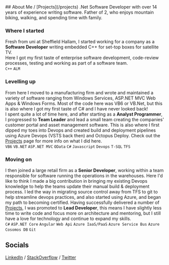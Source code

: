 <link rel="stylesheet" href="https://cdnjs.cloudflare.com/ajax/libs/font-awesome/5.15.3/css/all.min.css"/>
## About Me / [Projects](/projects)  
.Net Software Developer with over 14 years of experience writing software.  
Father of 2, who enjoys mountain biking, walking, and spending time with family.

### <i class="fas fa-fw fa-baby"></i> Where I started
Fresh from uni at Sheffield Hallam, I started working for a company as a **Software Developer** writing embedded C++ for set-top boxes for satellite TV.  
Here I got my first taste of enterprise software development, code-review processes, testing and working as part of a software team.  
`C++` `ALM`

### <i class="fas fa-fw fa-user-tie"></i> Levelling up
From here I moved to a manufacturing firm and wrote and maintained a variety of software ranging from Windows Services, ASP.NET MVC Web Apps & Windows Forms. Most of the code here was VB6 or VB.Net, but this is also where I got my first taste of C# and I have never looked back!  
I spent quite a lot of time here, and after starting as a **Analyst Programmer**, I progressed to **Team Leader** and lead a small team creating the companies' customer portal and asset management software.
This is also where I first dipped my toes into Devops and created build and deployment pipelines using Azure Devops (VSTS back then) and Octopus Deploy.
Check out the [Projects](/projects) page for more info on what I did here.  
`VB6` `VB.NET` `ASP.NET MVC` `OData` `C#` `Javascript` `Devops` `T-SQL` `TFS`

### <i class="fas fa-fw fa-medal"></i> Moving on
I then joined a large retail firm as a **Senior Developer**, working within a team responsible for software running the operations in the warehouses. Here I'd like to think I made a big contribution in bringing my existing Devops knowledge to help the teams update their manual build & deployment process. 
I led the way in migrating source control away from TFS to git to help streamline devops practices, and also started using Azure, and began my path to becoming certified.
Having successfully delivered a number of [Projects](/projects), I was promoted to **Lead Developer**, this means I have slightly less time to write code and focus more on architecture and mentoring, but I still have a love for technology and continue to expand my skills.  
`C#` `ASP.NET Core` `Angular` `Web Api` `Azure IaaS/PaaS` `Azure Service Bus` `Azure Cosomos DB` `Git`


## Socials

<i class="fab fa-fw fa-linkedin-in"></i> [LinkedIn](https://www.linkedin.com/in/philip-reed) / <i class="fab fa-fw fa-stack-overflow"></i> [StackOverflow](https://stackoverflow.com/users/2064829/philreed) / <i class="fab fa-fw fa-twitter"></i> [Twitter](https://twitter.com/philip_reed)
